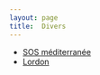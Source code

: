 ```yaml
---
layout: page
title:  Divers
---
```



- [SOS méditerranée](https://www.sosmediterranee.fr/)
- [Lordon](https://blog.mondediplo.net/-La-pompe-a-phynance-)
